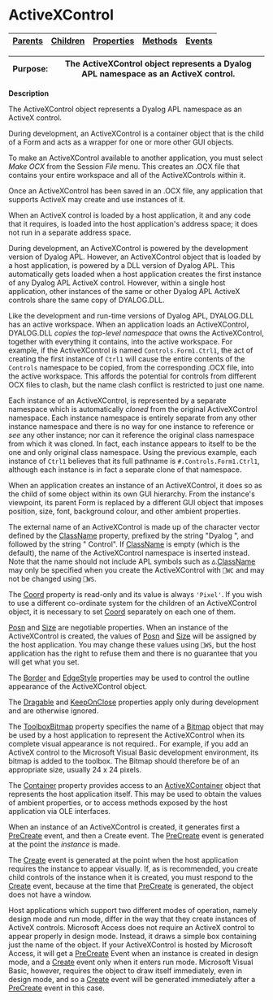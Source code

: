 




<h1 class="heading"><span class="name">ActiveXControl</span></h1>

| [Parents](../ParentLists/ActiveXControl.htm) | [Children](../ChildLists/ActiveXControl.htm) | [Properties](../PropLists/ActiveXControl.htm) | [Methods](../MethodLists/ActiveXControl.htm) | [Events](../EventLists/ActiveXControl.htm) |
| --- | --- | --- | --- | ---  |


| Purpose: | The ActiveXControl object represents a Dyalog APL namespace as an ActiveX control. |
| --- | ---  |


**Description**



The ActiveXControl object represents a Dyalog APL namespace as an ActiveX control.


During development, an ActiveXControl is a container object that is the child of a Form and acts as a wrapper for one or more other GUI objects.


To make an ActiveXControl available to another application, you must select *Make OCX* from the Session *File* menu. This creates an .OCX file that contains your entire workspace and all of the ActiveXControls within it.


Once an ActiveXControl has been saved in an .OCX file, any application that supports ActiveX may create and use instances of it.


When an ActiveX control is loaded by a host application, it and any code that it requires, is loaded into the host application's address space; it does not run in a separate address space.


During development, an ActiveXControl is powered by the development version of Dyalog APL. However, an ActiveXControl object that is loaded by a host application, is powered by a DLL version of Dyalog APL. This automatically gets loaded when a host application creates the first instance of any Dyalog APL ActiveX control. However, within a single host application, other instances of the same or other Dyalog APL ActiveX controls share the same copy of DYALOG.DLL.


Like the development and run-time versions of Dyalog APL, DYALOG.DLL has an active workspace. When an application loads an ActiveXControl, DYALOG.DLL *copies* the *top-level namespace* that owns the ActiveXControl, together with everything it contains, into the active workspace. For example, if the ActiveXControl is named `Controls.Form1.Ctrl1`, the act of creating the first instance of `Ctrl1` will cause the entire contents of the `Controls` namespace to be copied, from the corresponding .OCX file, into the active workspace. This affords the potential for controls from different OCX files to clash, but the name clash conflict is restricted to just one name.


Each instance of an ActiveXControl, is represented by a separate namespace which is automatically *cloned* from the original ActiveXControl namespace. Each instance namespace is entirely separate from any other instance namespace and there is no way for one instance to reference or *see* any other instance; nor can it reference the original class namespace from which it was cloned. In fact, each instance appears to itself to be the one and only original class namespace. Using the previous example, each instance of `Ctrl1` believes that its full pathname is `#.Controls.Form1.Ctrl1`, although each instance is in fact a separate clone of that namespace.


When an application creates an instance of an ActiveXControl, it does so as the child of some object within its own GUI hierarchy. From the instance's viewpoint, its parent Form is replaced by a different GUI object that imposes position, size, font, background colour, and other ambient properties.


The external name of an ActiveXControl is made up of the character vector defined by the [ClassName](./classname.md) property, prefixed by the string "Dyalog ", and followed by the string " Control". If [ClassName](./classname.md) is empty (which is the default), the name of the ActiveXControl namespace is inserted instead. Note that the name should not include APL symbols such as `∆`.[ClassName](./classname.md) may only be specified when you create the ActiveXControl with `⎕WC` and may not be changed using `⎕WS`.


The [Coord](./coord.md) property is read-only and its value is always `'Pixel'`. If you wish to use a different co-ordinate system for the children of an ActiveXControl object, it is necessary to set [Coord](./coord.md) separately on each one of them.


[Posn](./posn.md) and [Size](./size.md) are negotiable properties. When an instance of the ActiveXControl is created, the values of [Posn](./posn.md) and [Size](./size.md) will be assigned by the host application. You may change these values using `⎕WS`, but the host application has the right to refuse them and there is no guarantee that you will get what you set.


The [Border](./border.md) and [EdgeStyle](./edgestyle.md) properties may be used to control the outline appearance of the ActiveXControl object.


The [Dragable](./dragable.md) and [KeepOnClose](./keeponclose.md) properties apply only during development and are otherwise ignored.


The [ToolboxBitmap](./toolboxbitmap.md) property specifies the name of a [Bitmap](Bitmap.htm) object that may be used by a host application to represent the ActiveXControl when its complete visual appearance is not required.. For example, if you add an ActiveX control to the Microsoft Visual Basic development environment, its bitmap is added to the toolbox. The Bitmap should therefore be of an appropriate size, usually 24 x 24 pixels.


The [Container](./container.md) property provides access to an [ActiveXContainer](activexcontainer.md) object that represents the host application itself. This may be used to obtain the values of ambient properties, or to access methods exposed by the host application via OLE interfaces.


When an instance of an ActiveXControl is created, it generates first a [PreCreate](./precreate.md) event, and then a Create event. The [PreCreate](./precreate.md) event is generated at the point the *instance* is made.


The [Create](./create.md) event is generated at the point when the host application requires the instance to appear visually. If, as is recommended, you create child controls of the instance when it is created, you must respond to the [Create](./create.md) event, because at the time that [PreCreate](./precreate.md) is generated, the object does not have a window.


Host applications which support two different modes of operation, namely design mode and run mode, differ in the way that they create instances of ActiveX controls. Microsoft Access does not require an ActiveX control to appear properly in design mode. Instead, it draws a simple box containing just the name of the object. If your ActiveXControl is hosted by Microsoft Access, it will get a [PreCreate](./precreate.md) Event when an instance is created in design mode, and a [Create](./create.md) event only when it enters run mode. Microsoft Visual Basic, however, requires the object to draw itself immediately, even in design mode, and so a [Create](./create.md) event will be generated immediately after a [PreCreate](./precreate.md) event in this case.


